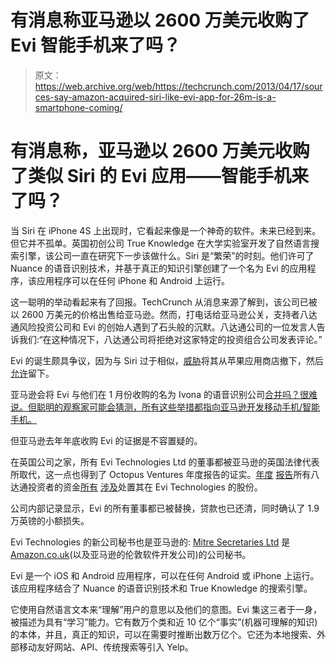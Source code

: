 # 有消息称亚马逊以 2600 万美元收购了 Evi 智能手机来了吗？

> 原文：<https://web.archive.org/web/https://techcrunch.com/2013/04/17/sources-say-amazon-acquired-siri-like-evi-app-for-26m-is-a-smartphone-coming/>

# 有消息称，亚马逊以 2600 万美元收购了类似 Siri 的 Evi 应用——智能手机来了吗？

当 Siri 在 iPhone 4S 上出现时，它看起来像是一个神奇的软件。未来已经到来。但它并不孤单。英国初创公司 True Knowledge 在大学实验室开发了自然语言搜索引擎，该公司一直在研究下一步该做什么。Siri 是“繁荣”的时刻。他们许可了 Nuance 的语音识别技术，并基于真正的知识引擎创建了一个名为 Evi 的应用程序，该应用程序可以在任何 iPhone 和 Android 上运行。

这一聪明的举动看起来有了回报。TechCrunch 从消息来源了解到，该公司已被以 2600 万美元的价格出售给亚马逊。然而，打电话给亚马逊公关，支持者八达通风险投资公司和 Evi 的创始人遇到了石头般的沉默。八达通公司的一位发言人告诉我们:“在这种情况下，八达通公司将拒绝对这家特定的投资组合公司发表评论。”

Evi 的诞生颇具争议，因为与 Siri 过于相似，[威胁](https://web.archive.org/web/20230226170957/https://techcrunch.com/2012/02/26/apple-prepares-to-pull-evi-from-app-store-did-it-slap-down-siri/)将其从苹果应用商店撤下，然后[允许](https://web.archive.org/web/20230226170957/https://techcrunch.com/2012/02/27/stay-of-execution-evi-may-stay-in-app-store-if-it-doesnt-look-like-siri/)留下。

亚马逊会将 Evi 与他们在 1 月份收购的名为 Ivona 的语音识别公司[合并吗？很难说。但聪明的观察家可能会猜测，所有这些举措都指向亚马逊开发移动手机/智能手机。](https://web.archive.org/web/20230226170957/https://techcrunch.com/2013/01/24/amazon-gets-into-voice-recognition-buys-ivona-software-to-compete-against-apples-siri/)

但亚马逊去年年底收购 Evi 的证据是不容置疑的。

在英国公司之家，所有 Evi Technologies Ltd 的董事都被亚马逊的英国法律代表所取代，这一点也得到了 Octopus Ventures 年度报告的证实。[年度](https://web.archive.org/web/20230226170957/http://www.octopusinvestments.com/!documents/pdfs/1156.pdf) [报告](www.octopusinvestments.com/!documents/pdfs/1157.pdf)所有八达通投资者的资金[所有](https://web.archive.org/web/20230226170957/http://www.iii.co.uk/investment/detail/?display=news&code=cotn:OTV3.L&action=article&articleid=8854527) [涉及](https://web.archive.org/web/20230226170957/http://www.iii.co.uk/investment/detail/?display=news&code=cotn:OTV5.L&action=article&articleid=8857798)处置其在 Evi Technologies 的股份。

公司内部记录显示，Evi 的所有董事都已被替换，贷款也已还清，同时确认了 1.9 万英镑的小额损失。

Evi Technologies 的新公司秘书也是亚马逊的: [Mitre Secretaries Ltd](https://web.archive.org/web/20230226170957/https://www.duedil.com/director/916501586/mitre-secretaries-limited) 是[Amazon.co.uk](https://web.archive.org/web/20230226170957/http://www.companiesintheuk.co.uk/ltd/amazoncouk)(以及亚马逊的伦敦软件开发公司)的公司秘书。

Evi 是一个 iOS 和 Android 应用程序，可以在任何 Android 或 iPhone 上运行。该应用程序结合了 Nuance 的语音识别技术和 True Knowledge 的搜索引擎。

它使用自然语言文本来“理解”用户的意思以及他们的意图。Evi 集这三者于一身，被描述为具有“学习”能力。它有数万个类和近 10 亿个“事实”(机器可理解的知识)的本体，并且，真正的知识，可以在需要时推断出数万亿个。它还为本地搜索、外部移动友好网站、API、传统搜索等引入 Yelp。
